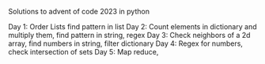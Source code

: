 Solutions to advent of code 2023 in python

Day 1: Order Lists find pattern in list
Day 2: Count elements in dictionary and multiply them, find pattern in string, regex
Day 3: Check neighbors of a 2d array, find numbers in string, filter dictionary
Day 4: Regex for numbers, check intersection of sets
Day 5: Map reduce, 